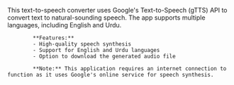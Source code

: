 This text-to-speech converter uses Google's Text-to-Speech (gTTS) API to convert text to natural-sounding speech. The app supports multiple languages, including English and Urdu.

            **Features:**
            - High-quality speech synthesis
            - Support for English and Urdu languages
            - Option to download the generated audio file

            **Note:** This application requires an internet connection to function as it uses Google's online service for speech synthesis.

